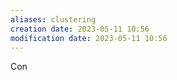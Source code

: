 ```yaml
---
aliases: clustering
creation date: 2023-05-11 10:56
modification date: 2023-05-11 10:56
---
```


Con



